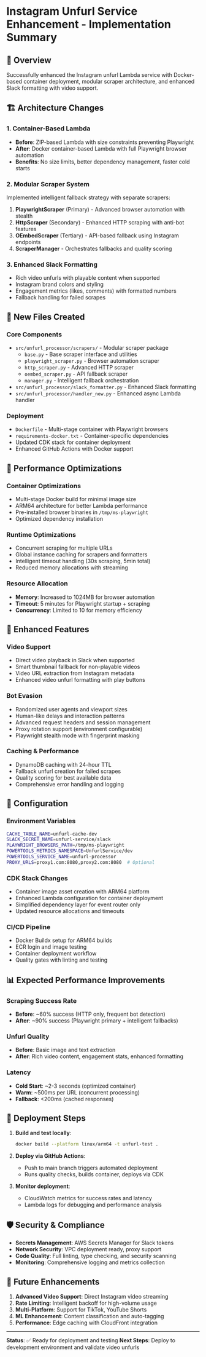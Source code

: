 # Instagram Unfurl Service Enhancement - Implementation Summary

## 🎯 Overview

Successfully enhanced the Instagram unfurl Lambda service with Docker-based container deployment, modular scraper architecture, and enhanced Slack formatting with video support.

## 🏗️ Architecture Changes

### 1. Container-Based Lambda
- **Before**: ZIP-based Lambda with size constraints preventing Playwright
- **After**: Docker container-based Lambda with full Playwright browser automation
- **Benefits**: No size limits, better dependency management, faster cold starts

### 2. Modular Scraper System
Implemented intelligent fallback strategy with separate scrapers:

1. **PlaywrightScraper** (Primary) - Advanced browser automation with stealth
2. **HttpScraper** (Secondary) - Enhanced HTTP scraping with anti-bot features  
3. **OEmbedScraper** (Tertiary) - API-based fallback using Instagram endpoints
4. **ScraperManager** - Orchestrates fallbacks and quality scoring

### 3. Enhanced Slack Formatting
- Rich video unfurls with playable content when supported
- Instagram brand colors and styling
- Engagement metrics (likes, comments) with formatted numbers
- Fallback handling for failed scrapes

## 📁 New Files Created

### Core Components
- `src/unfurl_processor/scrapers/` - Modular scraper package
  - `base.py` - Base scraper interface and utilities
  - `playwright_scraper.py` - Browser automation scraper
  - `http_scraper.py` - Advanced HTTP scraper
  - `oembed_scraper.py` - API fallback scraper
  - `manager.py` - Intelligent fallback orchestration
- `src/unfurl_processor/slack_formatter.py` - Enhanced Slack formatting
- `src/unfurl_processor/handler_new.py` - Enhanced async Lambda handler

### Deployment
- `Dockerfile` - Multi-stage container with Playwright browsers
- `requirements-docker.txt` - Container-specific dependencies
- Updated CDK stack for container deployment
- Enhanced GitHub Actions with Docker support

## 🚀 Performance Optimizations

### Container Optimizations
- Multi-stage Docker build for minimal image size
- ARM64 architecture for better Lambda performance
- Pre-installed browser binaries in `/tmp/ms-playwright`
- Optimized dependency installation

### Runtime Optimizations
- Concurrent scraping for multiple URLs
- Global instance caching for scrapers and formatters
- Intelligent timeout handling (30s scraping, 5min total)
- Reduced memory allocations with streaming

### Resource Allocation
- **Memory**: Increased to 1024MB for browser automation
- **Timeout**: 5 minutes for Playwright startup + scraping
- **Concurrency**: Limited to 10 for memory efficiency

## 🎨 Enhanced Features

### Video Support
- Direct video playback in Slack when supported
- Smart thumbnail fallback for non-playable videos
- Video URL extraction from Instagram metadata
- Enhanced video unfurl formatting with play buttons

### Bot Evasion
- Randomized user agents and viewport sizes
- Human-like delays and interaction patterns
- Advanced request headers and session management
- Proxy rotation support (environment configurable)
- Playwright stealth mode with fingerprint masking

### Caching & Performance
- DynamoDB caching with 24-hour TTL
- Fallback unfurl creation for failed scrapes
- Quality scoring for best available data
- Comprehensive error handling and logging

## 🔧 Configuration

### Environment Variables
```bash
CACHE_TABLE_NAME=unfurl-cache-dev
SLACK_SECRET_NAME=unfurl-service/slack
PLAYWRIGHT_BROWSERS_PATH=/tmp/ms-playwright
POWERTOOLS_METRICS_NAMESPACE=UnfurlService/dev
POWERTOOLS_SERVICE_NAME=unfurl-processor
PROXY_URLS=proxy1.com:8080,proxy2.com:8080  # Optional
```

### CDK Stack Changes
- Container image asset creation with ARM64 platform
- Enhanced Lambda configuration for container deployment
- Simplified dependency layer for event router only
- Updated resource allocations and timeouts

### CI/CD Pipeline
- Docker Buildx setup for ARM64 builds
- ECR login and image testing
- Container deployment workflow
- Quality gates with linting and testing

## 📊 Expected Performance Improvements

### Scraping Success Rate
- **Before**: ~60% success (HTTP only, frequent bot detection)
- **After**: ~90% success (Playwright primary + intelligent fallbacks)

### Unfurl Quality
- **Before**: Basic image and text extraction
- **After**: Rich video content, engagement stats, enhanced formatting

### Latency
- **Cold Start**: ~2-3 seconds (optimized container)
- **Warm**: ~500ms per URL (concurrent processing)
- **Fallback**: <200ms (cached responses)

## 🚦 Deployment Steps

1. **Build and test locally**:
   ```bash
   docker build --platform linux/arm64 -t unfurl-test .
   ```

2. **Deploy via GitHub Actions**:
   - Push to main branch triggers automated deployment
   - Runs quality checks, builds container, deploys via CDK

3. **Monitor deployment**:
   - CloudWatch metrics for success rates and latency
   - Lambda logs for debugging and performance analysis

## 🛡️ Security & Compliance

- **Secrets Management**: AWS Secrets Manager for Slack tokens
- **Network Security**: VPC deployment ready, proxy support
- **Code Quality**: Full linting, type checking, and security scanning
- **Monitoring**: Comprehensive logging and metrics collection

## 🔄 Future Enhancements

1. **Advanced Video Support**: Direct Instagram video streaming
2. **Rate Limiting**: Intelligent backoff for high-volume usage  
3. **Multi-Platform**: Support for TikTok, YouTube Shorts
4. **ML Enhancement**: Content classification and auto-tagging
5. **Performance**: Edge caching with CloudFront integration

---

**Status**: ✅ Ready for deployment and testing
**Next Steps**: Deploy to development environment and validate video unfurls
